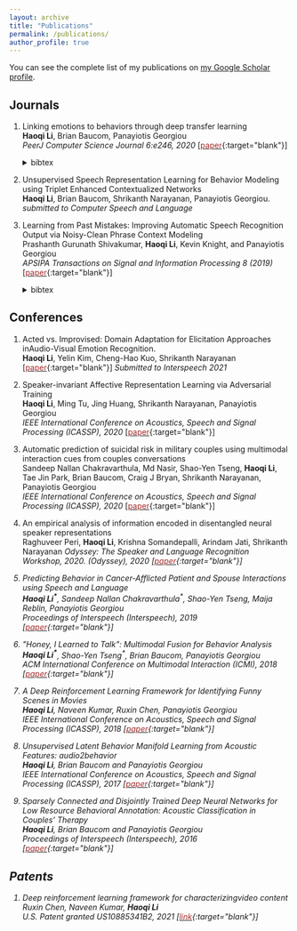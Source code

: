 ```yaml
---
layout: archive
title: "Publications"
permalink: /publications/
author_profile: true
---
```


You can see the complete list of my publications on <a href="https://scholar.google.com/citations?user=QqpAM60AAAAJ&hl=en&oi=ao">my Google Scholar profile</a>.

## Journals

  1. Linking emotions to behaviors through deep transfer learning\
  **Haoqi Li**, Brian Baucom, Panayiotis Georgiou\
  <em> PeerJ Computer Science Journal 6:e246, 2020 </em>
  \[[<font color="brown">paper</font>](https://peerj.com/articles/cs-246.pdf){:target="blank"}\]
      <details>
          <summary>bibtex</summary>
          <br />article{li2020linking,
          <br /> &nbsp;&nbsp;&nbsp;&nbsp;&nbsp;title={Linking emotions to behaviors through deep transfer learning},
          <br /> &nbsp;&nbsp;&nbsp;&nbsp;&nbsp;author={Li, Haoqi and Baucom, Brian and Georgiou, Panayiotis},
          <br /> &nbsp;&nbsp;&nbsp;&nbsp;&nbsp;journal={PeerJ Computer Science},
          <br /> &nbsp;&nbsp;&nbsp;&nbsp;&nbsp;volume={6},
          <br /> &nbsp;&nbsp;&nbsp;&nbsp;&nbsp;pages={e246},
          <br /> &nbsp;&nbsp;&nbsp;&nbsp;&nbsp;year={2020},
          <br /> &nbsp;&nbsp;&nbsp;&nbsp;&nbsp;year={2020},
          <br /> &nbsp;&nbsp;&nbsp;&nbsp;&nbsp;publisher={PeerJ Inc.}
          <br />}
      </details>

  2. Unsupervised Speech Representation Learning for Behavior Modeling using Triplet Enhanced Contextualized Networks\
  **Haoqi Li**, Brian Baucom, Shrikanth Narayanan, Panayiotis Georgiou.\
  <em> submitted to Computer Speech and Language </em>

  3. Learning from Past Mistakes: Improving Automatic Speech Recognition Output via Noisy-Clean Phrase Context Modeling\
  Prashanth Gurunath Shivakumar, **Haoqi Li**, Kevin Knight, and Panayiotis Georgiou\
  <em>APSIPA Transactions on Signal and Information Processing 8 (2019) </em>
  \[[<font color="brown">paper</font>](https://www.cambridge.org/core/journals/apsipa-transactions-on-signal-and-information-processing/article/learning-from-past-mistakes-improving-automatic-speech-recognition-output-via-noisyclean-phrase-context-modeling/0025A4B2DF4F33B90FB090A195D304ED){:target="blank"}\]
        <details>
          <summary>bibtex</summary>
          <br />article{shivakumar2019learning,
          <br /> &nbsp;&nbsp;&nbsp;&nbsp;&nbsp;title={Learning from past mistakes: improving automatic speech recognition output via noisy-clean phrase context modeling},
          <br /> &nbsp;&nbsp;&nbsp;&nbsp;&nbsp;author={Shivakumar, Prashanth Gurunath and Li, Haoqi and Knight, Kevin and Georgiou, Panayiotis},
          <br /> &nbsp;&nbsp;&nbsp;&nbsp;&nbsp;journal={APSIPA Transactions on Signal and Information Processing},
          <br /> &nbsp;&nbsp;&nbsp;&nbsp;&nbsp;volume={8},
          <br /> &nbsp;&nbsp;&nbsp;&nbsp;&nbsp;year={2019},
          <br /> &nbsp;&nbsp;&nbsp;&nbsp;&nbsp;publisher={Cambridge University Press}
          <br />}
      </details>

## Conferences

  1. Acted vs. Improvised: Domain Adaptation for Elicitation Approaches inAudio-Visual Emotion Recognition.\
  **Haoqi Li**, Yelin Kim, Cheng-Hao Kuo, Shrikanth Narayanan\
  \[[<font color="brown">paper</font>](https://arxiv.org/pdf/2104.01978.pdf){:target="blank"}\]
  <em>Submitted to Interspeech 2021</em>

  2. Speaker-invariant Affective Representation Learning via Adversarial Training\
  **Haoqi Li**, Ming Tu, Jing Huang, Shrikanth Narayanan, Panayiotis Georgiou\
  <em>IEEE International Conference on Acoustics, Speech and Signal Processing (ICASSP), 2020 </em>
  \[[<font color="brown">paper</font>](https://arxiv.org/pdf/1911.01533.pdf){:target="blank"}\]

  3. Automatic prediction of suicidal risk in military couples using multimodal interaction cues from couples conversations\
  Sandeep Nallan Chakravarthula, Md Nasir, Shao-Yen Tseng, **Haoqi Li**, Tae Jin Park, Brian Baucom, Craig J Bryan, Shrikanth Narayanan, Panayiotis Georgiou\
  <em>IEEE International Conference on Acoustics, Speech and Signal Processing (ICASSP), 2020 </em>
  \[[<font color="brown">paper</font>](https://arxiv.org/pdf/1911.11927.pdf){:target="blank"}\]

  4. An empirical analysis of information encoded in disentangled neural speaker representations\
  Raghuveer Peri, **Haoqi Li**, Krishna Somandepalli, Arindam Jati, Shrikanth Narayanan
  <em>Odyssey: The Speaker and Language Recognition Workshop, 2020. (Odyssey), 2020<em>
  \[[<font color="brown">paper</font>](https://arxiv.org/pdf/2002.03520.pdf){:target="blank"}\]

  5. Predicting Behavior in Cancer-Afflicted Patient and Spouse Interactions using Speech and Language\
  **Haoqi Li<sup>\*</sup>**, Sandeep Nallan Chakravarthula<sup>\*</sup>, Shao-Yen Tseng, Maija Reblin, Panayiotis Georgiou\
  <em>Proceedings of Interspeech (Interspeech), 2019</em>
  \[[<font color="brown">paper</font>](https://arxiv.org/pdf/1908.00908.pdf){:target="blank"}\]

  6. "Honey, I Learned to Talk": Multimodal Fusion for Behavior Analysis\
  **Haoqi Li<sup>\*</sup>**, Shao-Yen Tseng<sup>\*</sup>, Brian Baucom, Panayiotis Georgiou\
  <em>ACM International Conference on Multimodal Interaction (ICMI), 2018</em>
  \[[<font color="brown">paper</font>](https://dl.acm.org/doi/10.1145/3242969.3242996){:target="blank"}\]

  7. A Deep Reinforcement Learning Framework for Identifying Funny Scenes in Movies\
  **Haoqi Li**, Naveen Kumar, Ruxin Chen, Panayiotis Georgiou\
  <em>IEEE International Conference on Acoustics, Speech and Signal Processing (ICASSP), 2018</em>
  \[[<font color="brown">paper</font>](https://ieeexplore.ieee.org/document/8462686){:target="blank"}\]

  8. Unsupervised Latent Behavior Manifold Learning from Acoustic Features: audio2behavior\
  **Haoqi Li**, Brian Baucom and Panayiotis Georgiou\
  <em>IEEE International Conference on Acoustics, Speech and Signal Processing (ICASSP), 2017</em>
  \[[<font color="brown">paper</font>](https://arxiv.org/pdf/1701.03198.pdf){:target="blank"}\]

  9. Sparsely Connected and Disjointly Trained Deep Neural Networks for Low Resource Behavioral Annotation: Acoustic Classification in Couples’ Therapy\
  **Haoqi Li**, Brian Baucom and Panayiotis Georgiou\
  <em>Proceedings of Interspeech (Interspeech), 2016</em>
  \[[<font color="brown">paper</font>](https://arxiv.org/pdf/1606.04518.pdf){:target="blank"}\]

## Patents

  1. Deep reinforcement learning framework for characterizingvideo content\
  Ruxin Chen, Naveen Kumar, **Haoqi Li**\
  <em>U.S. Patent granted US10885341B2, 2021</em>
  \[[<font color="brown">link</font>](https://patents.google.com/patent/US10885341B2/en){:target="blank"}\]
